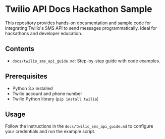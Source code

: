 # Twilio API Docs Hackathon Sample
This repository provides hands-on documentation and sample code for integrating Twilio's SMS API to send messages programmatically. Ideal for hackathons and developer education.

## Contents
- `docs/twilio_sms_api_guide.md`: Step-by-step guide with code examples.

## Prerequisites
- Python 3.x installed
- Twilio account and phone number
- Twilio Python library (`pip install twilio`)

## Usage
Follow the instructions in the `docs/twilio_sms_api_guide.md` to configure your credentials and run the example script.
